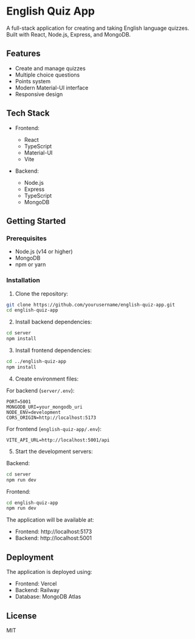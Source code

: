 # English Quiz App

A full-stack application for creating and taking English language quizzes. Built with React, Node.js, Express, and MongoDB.

## Features

- Create and manage quizzes
- Multiple choice questions
- Points system
- Modern Material-UI interface
- Responsive design

## Tech Stack

- Frontend:
  - React
  - TypeScript
  - Material-UI
  - Vite

- Backend:
  - Node.js
  - Express
  - TypeScript
  - MongoDB

## Getting Started

### Prerequisites

- Node.js (v14 or higher)
- MongoDB
- npm or yarn

### Installation

1. Clone the repository:
```bash
git clone https://github.com/yourusername/english-quiz-app.git
cd english-quiz-app
```

2. Install backend dependencies:
```bash
cd server
npm install
```

3. Install frontend dependencies:
```bash
cd ../english-quiz-app
npm install
```

4. Create environment files:

For backend (`server/.env`):
```
PORT=5001
MONGODB_URI=your_mongodb_uri
NODE_ENV=development
CORS_ORIGIN=http://localhost:5173
```

For frontend (`english-quiz-app/.env`):
```
VITE_API_URL=http://localhost:5001/api
```

5. Start the development servers:

Backend:
```bash
cd server
npm run dev
```

Frontend:
```bash
cd english-quiz-app
npm run dev
```

The application will be available at:
- Frontend: http://localhost:5173
- Backend: http://localhost:5001

## Deployment

The application is deployed using:
- Frontend: Vercel
- Backend: Railway
- Database: MongoDB Atlas

## License

MIT 